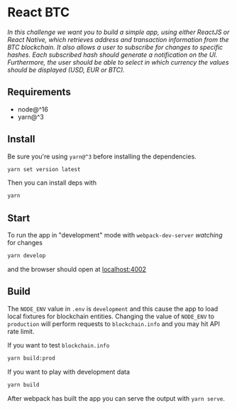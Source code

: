 # React BTC

_In this challenge we want you to build a simple app, using either ReactJS or React Native, which retrieves address and transaction information from the BTC blockchain. It also allows a user to subscribe for changes to specific hashes. Each subscribed hash should generate a notification on the UI. Furthermore, the user should be able to select in which currency the values should be displayed (USD, EUR or BTC)._

## Requirements

- node@^16
- yarn@^3

## Install

Be sure you're using `yarn@^3` before installing the dependencies.

```sh
yarn set version latest
```

Then you can install deps with

```sh
yarn
```

## Start

To run the app in "development" mode with `webpack-dev-server` _watching_ for changes

```sh
yarn develop
```

and the browser should open at [localhost:4002](http://localhost:4002)

## Build

The `NODE_ENV` value in `.env` is `development` and this cause the app to load local fixtures for blockchain entities. Changing the value of `NODE_ENV` to `production` will perform requests to `blockchain.info` and you may hit API rate limit.

If you want to test `blockchain.info`

```sh
yarn build:prod
```

If you want to play with development data

```sh
yarn build
```

After webpack has built the app you can serve the output with `yarn serve`.
